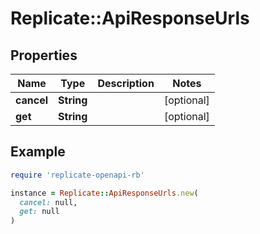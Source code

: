 # Replicate::ApiResponseUrls

## Properties

| Name | Type | Description | Notes |
| ---- | ---- | ----------- | ----- |
| **cancel** | **String** |  | [optional] |
| **get** | **String** |  | [optional] |

## Example

```ruby
require 'replicate-openapi-rb'

instance = Replicate::ApiResponseUrls.new(
  cancel: null,
  get: null
)
```

